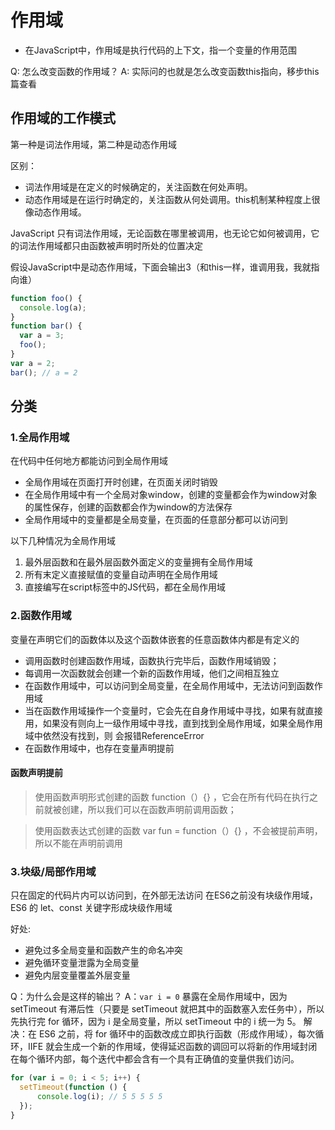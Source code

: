 # 作用域
- 在JavaScript中，作用域是执行代码的上下文，指一个变量的作用范围

Q: 怎么改变函数的作用域？
A: 实际问的也就是怎么改变函数this指向，移步this篇查看

## 作用域的工作模式
第一种是词法作用域，第二种是动态作用域

区别：
- 词法作用域是在定义的时候确定的，关注函数在何处声明。
- 动态作用域是在运行时确定的，关注函数从何处调用。this机制某种程度上很像动态作用域。

JavaScript 只有词法作用域，无论函数在哪里被调用，也无论它如何被调用，它的词法作用域都只由函数被声明时所处的位置决定

假设JavaScript中是动态作用域，下面会输出3（和this一样，谁调用我，我就指向谁）
```js
function foo() {
  console.log(a);
}
function bar() {
  var a = 3;
  foo();
}
var a = 2;
bar(); // a = 2
```

## 分类
### 1.全局作用域
在代码中任何地方都能访问到全局作用域

- 全局作用域在页面打开时创建，在页面关闭时销毁
- 在全局作用域中有一个全局对象window，创建的变量都会作为window对象的属性保存，创建的函数都会作为window的方法保存
- 全局作用域中的变量都是全局变量，在页面的任意部分都可以访问到

以下几种情况为全局作用域
1. 最外层函数和在最外层函数外面定义的变量拥有全局作用域
2. 所有末定义直接赋值的变量自动声明在全局作用域
3. 直接编写在script标签中的JS代码，都在全局作用域

### 2.函数作用域
变量在声明它们的函数体以及这个函数体嵌套的任意函数体内都是有定义的

- 调用函数时创建函数作用域，函数执行完毕后，函数作用域销毁；
- 每调用一次函数就会创建一个新的函数作用域，他们之间相互独立
- 在函数作用域中，可以访问到全局变量，在全局作用域中，无法访问到函数作用域
- 当在函数作用域操作一个变量时，它会先在自身作用域中寻找，如果有就直接用，如果没有则向上一级作用域中寻找，直到找到全局作用域，如果全局作用域中依然没有找到，则 会报错ReferenceError
- 在函数作用域中，也存在变量声明提前
#### 函数声明提前
> 使用函数声明形式创建的函数 function（）{}  ，它会在所有代码在执行之前就被创建，所以我们可以在函数声明前调用函数；

> 使用函数表达式创建的函数 var fun = function（）{} ，不会被提前声明，所以不能在声明前调用

### 3.块级/局部作用域
只在固定的代码片内可以访问到，在外部无法访问
在ES6之前没有块级作用域，ES6 的 let、const 关键字形成块级作用域

好处:
- 避免过多全局变量和函数产生的命名冲突
- 避免循环变量泄露为全局变量
- 避免内层变量覆盖外层变量

Q：为什么会是这样的输出？
A：`var i = 0` 暴露在全局作用域中，因为 setTimeout 有滞后性（只要是 setTimeout 就把其中的函数塞入宏任务中），所以先执行完 for 循环，因为 i 是全局变量，所以 setTimeout 中的 i 统一为 5。
解决：在 ES6 之前，将 for 循环中的函数改成立即执行函数（形成作用域），每次循环，IIFE 就会生成一个新的作用域，使得延迟函数的调回可以将新的作用域封闭在每个循环内部，每个迭代中都会含有一个具有正确值的变量供我们访问。
```js
for (var i = 0; i < 5; i++) {
  setTimeout(function () {
      console.log(i); // 5 5 5 5 5 
  });
}
```